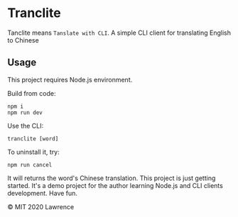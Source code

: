 # Tranclite
Tanclite means `Tanslate with CLI`.
A simple CLI client for translating English to Chinese

## Usage
This project requires Node.js environment.

Build from code:

```shell script
npm i
npm run dev
```

Use the CLI:

```shell script
tranclite [word]
```

To uninstall it, try:
```shell script
npm run cancel
```

It will returns the word's Chinese translation. This project is just getting started.
It's a demo project for the author learning Node.js and CLI clients development.
Have fun.

© MIT 2020 Lawrence